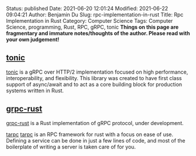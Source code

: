 Status: published
Date: 2021-06-20 12:01:24
Modified: 2021-06-22 09:04:21
Author: Benjamin Du
Slug: rpc-implementation-in-rust
Title: Rpc Implementation in Rust
Category: Computer Science
Tags: Computer Science, programming, Rust, RPC, gRPC, tonic
**Things on this page are fragmentary and immature notes/thoughts of the author. Please read with your own judgement!**

## [tonic](https://github.com/hyperium/tonic)
[tonic](https://github.com/hyperium/tonic)
is a gRPC over HTTP/2 implementation focused on high performance, interoperability, and flexibility. 
This library was created to have first class support of async/await 
and to act as a core building block for production systems written in Rust.

## [grpc-rust](https://github.com/stepancheg/grpc-rust)
[grpc-rust](https://github.com/stepancheg/grpc-rust)
is a Rust implementation of gRPC protocol, under development.

[tarpc](https://github.com/google/tarpc)
[tarpc](https://github.com/google/tarpc)
is an RPC framework for rust with a focus on ease of use. 
Defining a service can be done in just a few lines of code, 
and most of the boilerplate of writing a server is taken care of for you.



